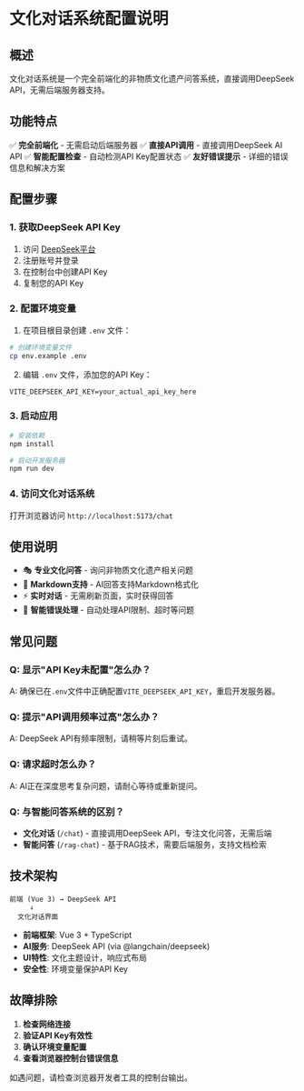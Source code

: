 # 文化对话系统配置说明

## 概述

文化对话系统是一个完全前端化的非物质文化遗产问答系统，直接调用DeepSeek API，无需后端服务器支持。

## 功能特点

✅ **完全前端化** - 无需启动后端服务器
✅ **直接API调用** - 直接调用DeepSeek AI API
✅ **智能配置检查** - 自动检测API Key配置状态
✅ **友好错误提示** - 详细的错误信息和解决方案

## 配置步骤

### 1. 获取DeepSeek API Key

1. 访问 [DeepSeek平台](https://platform.deepseek.com/)
2. 注册账号并登录
3. 在控制台中创建API Key
4. 复制您的API Key

### 2. 配置环境变量

1. 在项目根目录创建 `.env` 文件：

```bash
# 创建环境变量文件
cp env.example .env
```

2. 编辑 `.env` 文件，添加您的API Key：

```env
VITE_DEEPSEEK_API_KEY=your_actual_api_key_here
```

### 3. 启动应用

```bash
# 安装依赖
npm install

# 启动开发服务器
npm run dev
```

### 4. 访问文化对话系统

打开浏览器访问 `http://localhost:5173/chat`

## 使用说明

- 🎭 **专业文化问答** - 询问非物质文化遗产相关问题
- 📝 **Markdown支持** - AI回答支持Markdown格式化
- ⚡ **实时对话** - 无需刷新页面，实时获得回答
- 🔧 **智能错误处理** - 自动处理API限制、超时等问题

## 常见问题

### Q: 显示"API Key未配置"怎么办？

A: 确保已在`.env`文件中正确配置`VITE_DEEPSEEK_API_KEY`，重启开发服务器。

### Q: 提示"API调用频率过高"怎么办？

A: DeepSeek API有频率限制，请稍等片刻后重试。

### Q: 请求超时怎么办？

A: AI正在深度思考复杂问题，请耐心等待或重新提问。

### Q: 与智能问答系统的区别？

- **文化对话** (`/chat`) - 直接调用DeepSeek API，专注文化问答，无需后端
- **智能问答** (`/rag-chat`) - 基于RAG技术，需要后端服务，支持文档检索

## 技术架构

```
前端 (Vue 3) → DeepSeek API
     ↓
  文化对话界面
```

- **前端框架**: Vue 3 + TypeScript
- **AI服务**: DeepSeek API (via @langchain/deepseek)
- **UI特性**: 文化主题设计，响应式布局
- **安全性**: 环境变量保护API Key

## 故障排除

1. **检查网络连接**
2. **验证API Key有效性**
3. **确认环境变量配置**
4. **查看浏览器控制台错误信息**

如遇问题，请检查浏览器开发者工具的控制台输出。

